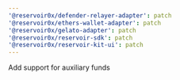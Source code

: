 ```yaml
---
'@reservoir0x/defender-relayer-adapter': patch
'@reservoir0x/ethers-wallet-adapter': patch
'@reservoir0x/gelato-adapter': patch
'@reservoir0x/reservoir-sdk': patch
'@reservoir0x/reservoir-kit-ui': patch
---
```


Add support for auxiliary funds
